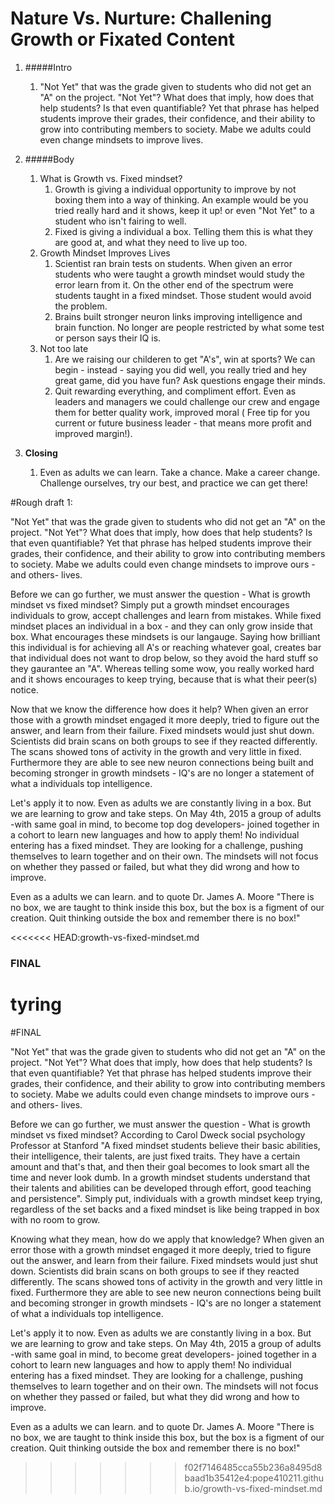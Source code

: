 # Nature Vs. Nurture: Challening Growth or Fixated Content

1. #####Intro
    1.  "Not Yet" that was the grade given to students who did not get an "A" on the project. "Not Yet"? What does that imply, how does that help students? Is that even quantifiable? Yet that phrase has helped students improve their grades, their confidence, and their ability to grow into contributing members to society. Mabe we adults could even change mindsets to improve lives.

2. #####Body
    1. What is Growth vs. Fixed mindset?
        1. Growth is giving a individual opportunity to improve by not boxing them into a way of thinking. An example would be you tried really hard and it shows, keep it up! or even "Not Yet" to a student who isn't fairing to well.
        2. Fixed is giving a individual a box. Telling them this is what they are good at, and what they need to live up too.
    2. Growth Mindset Improves Lives
        1. Scientist ran brain tests on students. When given an error students who were taught a growth mindset would study the error learn from it. On the other end of the spectrum were students taught in a fixed mindset. Those student would avoid the problem.
        2. Brains built stronger neuron links improving intelligence and brain function. No longer are people restricted by what some test or person says their IQ is.
    3. Not too late
        1. Are we raising our childeren to get "A's", win at sports? We can begin - instead - saying you did well, you really tried and hey great game, did you have fun? Ask questions engage their minds.
        2. Quit rewarding everything, and compliment effort. Even as leaders and managers we could challenge our crew and engage them for better quality work, improved moral ( Free tip for you current or future business leader - that means more profit and improved margin!).
3. **Closing**
    1. Even as adults we can learn. Take a chance. Make a career change. Challenge ourselves, try our best, and practice we can get there!



#Rough draft 1:

"Not Yet" that was the grade given to students who did not get an "A" on the project. "Not Yet"? What does that imply, how does that help students? Is that even quantifiable? Yet that phrase has helped students improve their grades, their confidence, and their ability to grow into contributing members to society. Mabe we adults could even change mindsets to improve ours -and others- lives.

Before we can go further, we must answer the question - What is growth mindset vs fixed mindset? Simply put a growth mindset encourages individuals to grow, accept challenges and learn from mistakes. While fixed mindset places an individual in a box - and they can only grow inside that box. What encourages these mindsets is our langauge. Saying how brilliant this individual is for achieving all A's or reaching whatever goal, creates bar that individual does not want to drop below, so they avoid the hard stuff so they gaurantee an "A". Whereas telling some wow, you really worked hard and it shows encourages to keep trying, because that is what their peer(s) notice.

Now that we know the difference how does it help? When given an error those with a growth mindset engaged it more deeply, tried to figure out the answer, and learn from their failure. Fixed mindsets would just shut down. Scientists did brain scans on both groups to see if they reacted differently. The scans showed tons of activity in the growth and very little in fixed. Furthermore they are able to see new neuron connections being built and becoming stronger in growth mindsets - IQ's are no longer a statement of what a individuals top intelligence.

Let's apply it to now. Even as adults we are constantly living in a box. But we are learning to grow and take steps. On May 4th, 2015 a group of adults -with same goal in mind, to become top dog developers- joined together in a cohort to learn new languages and how to apply them! No individual entering has a fixed mindset. They are looking for a challenge, pushing themselves to learn together and on their own. The mindsets will not focus on whether they passed or failed, but what they did wrong and how to improve.

Even as a adults we can learn. and to quote Dr. James A. Moore "There is no box, we are taught to think inside this box, but the box is a figment of our creation. Quit thinking outside the box and remember there is no box!"

<<<<<<< HEAD:growth-vs-fixed-mindset.md
### FINAL 
tyring
=======
#FINAL

"Not Yet" that was the grade given to students who did not get an "A" on the project. "Not Yet"? What does that imply, how does that help students? Is that even quantifiable? Yet that phrase has helped students improve their grades, their confidence, and their ability to grow into contributing members to society. Mabe we adults could even change mindsets to improve ours -and others- lives.

Before we can go further, we must answer the question - What is growth mindset vs fixed mindset? According to Carol Dweck social psychology Professor at Stanford "A fixed mindset students believe their basic abilities, their intelligence, their talents, are just fixed traits. They have a certain amount and that's that, and then their goal becomes to look smart all the time and never look dumb. In a growth mindset students understand that their talents and abilities can be developed through effort, good teaching and persistence". Simply put, individuals with a growth mindset keep trying, regardless of the set backs and a fixed mindset is like being trapped in box with no room to grow.

Knowing what they mean, how do we apply that knowledge? When given an error those with a growth mindset engaged it more deeply, tried to figure out the answer, and learn from their failure. Fixed mindsets would just shut down. Scientists did brain scans on both groups to see if they reacted differently. The scans showed tons of activity in the growth and very little in fixed. Furthermore they are able to see new neuron connections being built and becoming stronger in growth mindsets - IQ's are no longer a statement of what a individuals top intelligence.

Let's apply it to now. Even as adults we are constantly living in a box. But we are learning to grow and take steps. On May 4th, 2015 a group of adults -with same goal in mind, to become great developers- joined together in a cohort to learn new languages and how to apply them! No individual entering has a fixed mindset. They are looking for a challenge, pushing themselves to learn together and on their own. The mindsets will not focus on whether they passed or failed, but what they did wrong and how to improve.

Even as a adults we can learn. and to quote Dr. James A. Moore "There is no box, we are taught to think inside this box, but the box is a figment of our creation. Quit thinking outside the box and remember there is no box!"
>>>>>>> f02f7146485cca55b236a8495d8baad1b35412e4:pope410211.github.io/growth-vs-fixed-mindset.md
